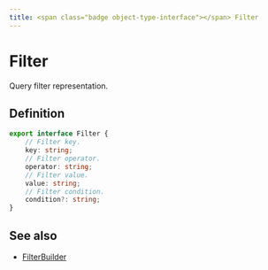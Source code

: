 ```yaml
---
title: <span class="badge object-type-interface"></span> Filter
---
```

# <span class="badge object-type-interface"></span> Filter

Query filter representation.

## Definition

```typescript
export interface Filter {
	// Filter key.
	key: string;
	// Filter operator.
	operator: string;
	// Filter value.
	value: string;
	// Filter condition.
	condition?: string;
}

```
## See also

 * <span class="badge builder"></span> [FilterBuilder](./builder-FilterBuilder.md)
